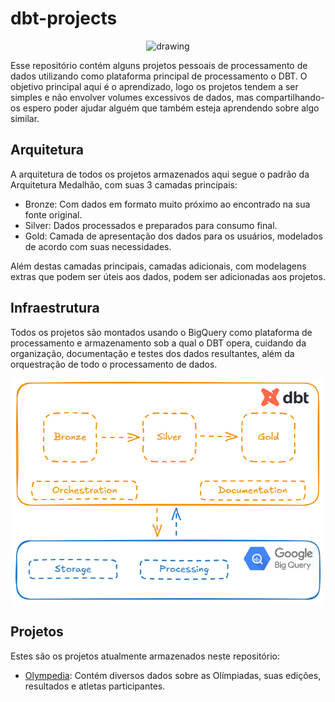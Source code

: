 # dbt-projects

<p align="center">
  <img src="https://encrypted-tbn0.gstatic.com/images?q=tbn:ANd9GcQFrRlK6MG-s6xULnPFqssNa1e7o5Wf3gtcFw&s" alt="drawing" width="400"/>
</p>

Esse repositório contém alguns projetos pessoais de processamento de dados utilizando como plataforma principal de processamento o DBT. O objetivo principal aqui é o aprendizado, logo os projetos tendem a ser simples e não envolver volumes excessivos de dados, mas compartilhando-os espero poder ajudar alguém que também esteja aprendendo sobre algo similar. 

## Arquitetura

A arquitetura de todos os projetos armazenados aqui segue o padrão da Arquitetura Medalhão, com suas 3 camadas principais:

- Bronze: Com dados em formato muito próximo ao encontrado na sua fonte original.
- Silver: Dados processados e preparados para consumo final.
- Gold: Camada de apresentação dos dados para os usuários, modelados de acordo com suas necessidades.

Além destas camadas principais, camadas adicionais, com modelagens extras que podem ser úteis aos dados, podem ser adicionadas aos projetos. 

## Infraestrutura

Todos os projetos são montados usando o BigQuery como plataforma de processamento e armazenamento sob a qual o DBT opera, cuidando da organização, documentação e testes dos dados resultantes, além da orquestração de todo o processamento de dados. 
<p align="center">
  <img src="./projects-descriptions/images/dbt-architecture.png" alt="drawing" width="500"/>
</p>

## Projetos

Estes são os projetos atualmente armazenados neste repositório:

- [Olympedia](./projects-descriptions/olympedia.md): Contém diversos dados sobre as Olímpiadas, suas edições, resultados e atletas participantes.


